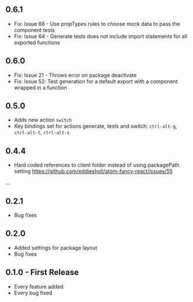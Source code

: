 ## 0.6.1
* Fix: Issue 66 - Use propTypes rules to choose mock data to pass the component tests
* Fix: Issue 64 - Generate tests does not include import statements for all exported functions

## 0.6.0
* Fix: Issue 21 - Throws error on package deactivate
* Fix: Issue 52: Test generation for a default export with a component wrapped in a function

## 0.5.0
* Adds new action `switch`
* Key bindings set for actions generate, tests and switch: `ctrl-alt-g`, `ctrl-alt-t`, `ctrl-alt-s`

## 0.4.4
* Hard coded references to client folder instead of using packagePath setting https://github.com/eddiesholl/atom-fancy-react/issues/55

...

## 0.2.1
* Bug fixes

## 0.2.0
* Added settings for package layout
* Bug fixes

## 0.1.0 - First Release
* Every feature added
* Every bug fixed
